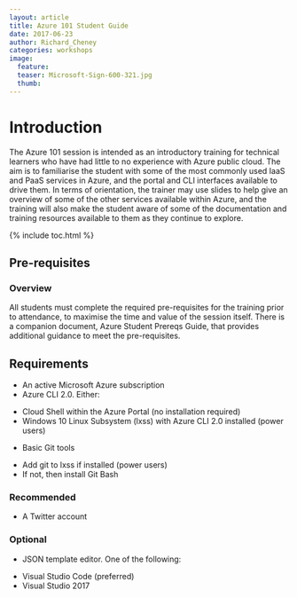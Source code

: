 ```yaml
---
layout: article
title: Azure 101 Student Guide
date: 2017-06-23
author: Richard_Cheney
categories: workshops
image:
  feature: 
  teaser: Microsoft-Sign-600-321.jpg
  thumb: 
---
```


# Introduction

The Azure 101 session is intended as an introductory training for technical learners who have had little to no experience with Azure public cloud. The aim is to familiarise the student with some of the most commonly used IaaS and PaaS services in Azure, and the portal and CLI interfaces available to drive them. In terms of orientation, the trainer may use slides to help give an overview of some of the other services available within Azure, and the training will also make the student aware of some of the documentation and training resources available to them as they continue to explore.

{% include toc.html %}

## Pre-requisites

### Overview

All students must complete the required pre-requisites for the training prior to attendance, to maximise the time and value of the session itself. There is a companion document, Azure Student Prereqs Guide, that provides additional guidance to meet the pre-requisites.

## Requirements

+	An active Microsoft Azure subscription
+	Azure CLI 2.0.  Either:
  - Cloud Shell within the Azure Portal (no installation required)
  - Windows 10 Linux Subsystem (lxss) with Azure CLI 2.0 installed (power users)
+	Basic Git tools
  - Add git to lxss if installed (power users)
  - If not, then install Git Bash

### Recommended

+ A Twitter account

### Optional

+	JSON template editor.  One of the following:
  - Visual Studio Code (preferred)
  - Visual Studio 2017